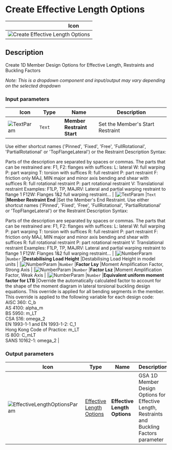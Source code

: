# Create Effective Length Options
<!--- This file has been auto-generated, do not change it manually! Edit the generator here: https://github.com/arup-group/GSA-Grasshopper/tree/main/DocsGeneration --->

|<img width="150"/> Icon |
| ----------- |
|![Create Effective Length Options](./images/CreateEffectiveLengthOptions.png) |

## Description

Create 1D Member Design Options for Effective Length, Restraints and Buckling Factors

_Note: This is a dropdown component and input/output may vary depending on the selected dropdown_

### Input parameters

|<img width="20"/> Icon |<img width="200"/> Type |<img width="200"/> Name |<img width="1000"/> Description |
| ----------- | ----------- | ----------- | ----------- |
|![TextParam](./images/TextParam.png) |`Text` |**Member Restraint Start** |Set the Member's Start Restraint
Use either shortcut names ('Pinned', 'Fixed', 'Free',
'FullRotational', 'PartialRotational' or 'TopFlangeLateral')
or the Restraint Description Syntax:

Parts of the description are separated by spaces or commas.
The parts that can be restrained are:
F1, F2: flanges
with suffices:
    L: lateral
    W: full warping
    P: part warping
T: torsion
with suffices
    R: full restraint
    P: part restraint
    F: friction only
MAJ, MIN major and minor axis bending and shear
with suffices
    R: full rotational restraint
    P: part rotational restraint
    V: Translational restraint
Examples:
    F1LP, TP, MAJRV:	Lateral and partial warping restraint to flange 1	    F12W:		Flanges 1&2 full warping restraint...
 |
|![TextParam](./images/TextParam.png) |`Text` |**Member Restraint End** |Set the Member's End Restraint.
Use either shortcut names ('Pinned', 'Fixed', 'Free',
'FullRotational', 'PartialRotational' or 'TopFlangeLateral')
or the Restraint Description Syntax:

Parts of the description are separated by spaces or commas.
The parts that can be restrained are:
F1, F2: flanges
with suffices:
    L: lateral
    W: full warping
    P: part warping
T: torsion
with suffices
    R: full restraint
    P: part restraint
    F: friction only
MAJ, MIN major and minor axis bending and shear
with suffices
    R: full rotational restraint
    P: part rotational restraint
    V: Translational restraint
Examples:
    F1LP, TP, MAJRV:	Lateral and partial warping restraint to flange 1	    F12W:		Flanges 1&2 full warping restraint...
 |
|![NumberParam](./images/NumberParam.png) |`Number` |**Destabilising Load Height** |Destabilising Load Height in model units |
|![NumberParam](./images/NumberParam.png) |`Number` |**Factor Lsy** |Moment Amplification Factor, Strong Axis |
|![NumberParam](./images/NumberParam.png) |`Number` |**Factor Lsz** |Moment Amplification Factor, Weak Axis |
|![NumberParam](./images/NumberParam.png) |`Number` |**Equivalent uniform moment factor for LTB** |Override the automatically calculated factor to account for the shape of the moment diagram in lateral torsional buckling design equations. This override is applied for all bending segments in the member.  This override is applied to the following variable for each design code:<br /> AISC 360: C_b <br /> AS 4100: alpha_m <br /> BS 5950: m_LT <br /> CSA S16: omega_2 <br /> EN 1993-1-1 and EN 1993-1-2: C_1 <br /> Hong Kong Code of Practice: m_LT <br /> IS 800: C_mLT <br /> SANS 10162-1: omega_2 |

### Output parameters

|<img width="20"/> Icon |<img width="200"/> Type |<img width="200"/> Name |<img width="1000"/> Description |
| ----------- | ----------- | ----------- | ----------- |
|![EffectiveLengthOptionsParam](./images/EffectiveLengthOptionsParam.png) |[Effective Length Options](gsagh-effective-length-options-parameter.md) |**Effective Length Options** |GSA 1D Member Design Options for Effective Length, Restraints and Buckling Factors parameter |
